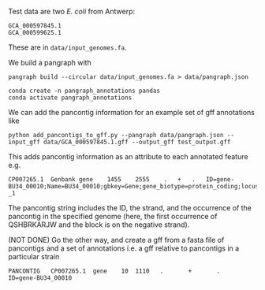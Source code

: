 
Test data are two *E. coli* from Antwerp:
```
GCA_000597845.1
GCA_000599625.1
```

These are in `data/input_genomes.fa`. 

We build a pangraph with

```
pangraph build --circular data/input_genomes.fa > data/pangraph.json
```

```
conda create -n pangraph_annotations pandas
conda activate pangraph_annotations
```

We can add the pancontig information for an example set of gff annotations like 

```
python add_pancontigs_to_gff.py --pangraph data/pangraph.json --input_gff data/GCA_000597845.1.gff --output_gff test_output.gff
```

This adds pancontig information as an attribute to each annotated feature e.g.

```
CP007265.1	Genbank	gene	1455	2555	.	+	.	ID=gene-BU34_00010;Name=BU34_00010;gbkey=Gene;gene_biotype=protein_coding;locus_tag=BU34_00010;pancontigs=QSHBRKARJW-_1
```

The pancontig string includes the ID, the strand, and the occurrence of the pancontig in the specified genome (here, the first occurrence of QSHBRKARJW and the block is on the negative strand).

(NOT DONE) Go the other way, and create a gff from a fasta file of pancontigs and a set of annotations i.e. a gff relative to pancontigs in a particular strain

```
PANCONTIG	CP007265.1	gene    10	1110   .       +       .             ID=gene-BU34_00010
```

